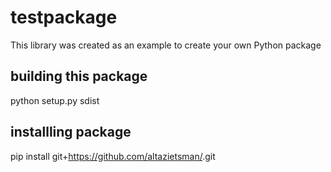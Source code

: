 # testpackage
This library was created as an example to create your own Python package

## building this package
python setup.py sdist

## installling package
pip install git+https://github.com/altazietsman/<repository name>.git

